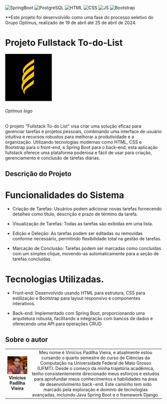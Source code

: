 ![SpringBoot](https://img.shields.io/badge/SpringBoot-6DB33F?style=for-the-badge&logo=Spring&logoColor=white)
![PostgreSQL](https://img.shields.io/badge/postgresql-4169e1?style=for-the-badge&logo=postgresql&logoColor=white)
![HTML](https://img.shields.io/badge/HTML5-E34F26?style=for-the-badge&logo=html5&logoColor=white)
![CSS](https://img.shields.io/badge/CSS-239120?&style=for-the-badge&logo=css3&logoColor=white)
![JS](https://img.shields.io/badge/JavaScript-323330?style=for-the-badge&logo=javascript&logoColor=F7DF1E)
![Bootstrap](https://img.shields.io/badge/Bootstrap-563D7C?style=for-the-badge&logo=bootstrap&logoColor=white)


**Este projeto foi desenvolvido como uma fase do processo seletivo do Grupo Optimus, realizado de 19 de abril até 25 de abril de 2024. 

# Projeto Fullstack To-do-List

<!-- Substitua a seguinte imagem por uma logo do seu projeto -->
<img src="Optimus.png" width="150px">
<h6>Optimus logo</h6>

O projeto "Fullstack To-do List" visa criar uma solução eficaz para gerenciar tarefas e projetos pessoais, combinando uma interface de usuário intuitiva e recursos robustos para melhorar a produtividade e a organização. Utilizando tecnologias modernas como HTML, CSS e Bootstrap para o front-end, e Spring Boot para o back-end, esta aplicação fullstack oferece uma plataforma poderosa e fácil de usar para criação, gerenciamento e conclusão de tarefas diárias.

## Descrição do Projeto

# Funcionalidades do Sistema
- Criação de Tarefas: Usuários podem adicionar novas tarefas fornecendo detalhes como título, descrição e prazo de término da tarefa.
  
- Visualização de Tarefas: Todas as tarefas são exibidas em uma lista.
  
- Edição e Deleção: As tarefas podem ser editadas ou removidas conforme necessário, permitindo flexibilidade total na gestão de tarefas.
  
- Marcação de Conclusão: Tarefas podem ser marcadas como concluídas com um simples clique, movendo-as automaticamente para a seção de tarefas concluídas.
  
# Tecnologias Utilizadas.

- Front-end: Desenvolvido usando HTML para estrutura, CSS para estilização e Bootstrap  para layout responsivo e componentes interativos.
  
- Back-end: Implementado com Spring Boot, proporcionando uma arquitetura robusta, facilitando a integração com bancos de dados e oferecendo uma API para operações CRUD.

## Sobre o autor

|  |  |
|:-------------:|:------------------------------------------------------------:|
|  <img src="profilepic.jpeg" width="150px"></br> **Vinícius Padilha Vieira** | Meu nome é Vinícius Padilha Vieira, e atualmente estou cursando o quarto semestre do curso de Ciências da Computação na Universidade Federal de Mato Grosso (UFMT). Desde o começo da minha trajetória acadêmica, tenho consistentemente direcionado meus esforços e estudos para aprofundar meus conhecimentos e habilidades na área de desenvolvimento back-end. Este caminho tem sido marcado pela exploração e domínio de tecnologias avançadas, incluindo Java Spring Boot e o framework Django.
